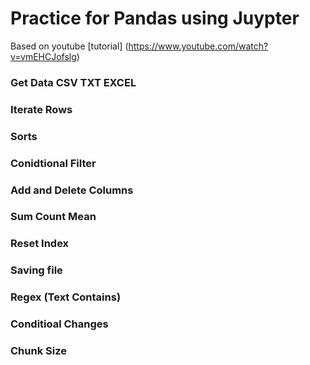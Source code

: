 # Practice for Pandas using Juypter


Based on youtube [tutorial] (https://www.youtube.com/watch?v=vmEHCJofslg)

### Get Data CSV TXT EXCEL

### Iterate Rows

### Sorts

### Conidtional Filter

### Add and Delete Columns

### Sum Count Mean

### Reset Index

### Saving file

###  Regex (Text Contains)

### Conditioal Changes

### Chunk Size
